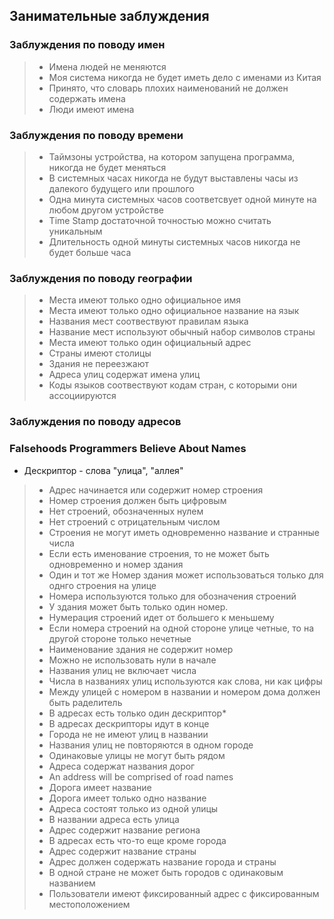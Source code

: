## Занимательные заблуждения

### Заблуждения по поводу имен

> * Имена людей не меняются
> * Моя система никогда не будет иметь дело с именами из Китая
> * Принято, что словарь плохих наименований не должен содержать имена
> * Люди имеют имена

### Заблуждения по поводу времени

> * Таймзоны устройства, на котором запущена программа, никогда не будет меняться
> * В системных часах никогда не будут выставлены часы из далекого будущего или прошлого
> * Одна минута системных часов соответсвует одной минуте на любом другом устройстве
> * Time Stamp достаточной точностью можно считать уникальным
> * Длительность одной минуты системных часов никогда не будет больше часа

### Заблуждения по поводу географии
> * Места имеют только одно официальное имя
> * Места имеют только одно официальное название на язык
> * Названия мест соотвествуют правилам языка
> * Название мест используют обычный набор символов страны 
> * Места имеют только один официальный адрес
> * Cтраны имеют столицы
> * Здания не переезжают
> * Адреса улиц содержат имена улиц
> * Коды языков соотвествуют кодам стран, с которыми они ассоциируются

### Заблуждения по поводу адресов
### Falsehoods Programmers Believe About Names
* Дескриптор - слова "улица", "аллея"
> * Адрес начинается или содержит номер строения
> * Номер строения должен быть цифровым
> * Нет строений, обозначенных нулем
> * Нет строений с отрицательным числом
> * Строения не могут иметь одновременно название и странные числа
> * Если есть именование строения, то не может быть одновременно и номер здания
> * Один и тот же Номер здания может использоваться только для однго строения на улице
> * Номера используются только для обозначения строений
> * У здания может быть только один номер.
> * Нумерация строений идет от большего к меньшему
> * Если номера строений на одной стороне улице четные, то на другой стороне только нечетные
> * Наименование здания не содержит номер
> * Можно не использовать нули в начале
> * Названия улиц не включает числа
> * Числа в названиях улиц используются как слова, ни как цифры
> * Между улицей с номером в названии и номером дома должен быть раделитель
> * В адресах есть только один дескриптор\*
> * В адресах дескрипторы идут в конце
> * Города не не имеют улиц в названии
> * Названия улиц не повторяются в одном городе
> * Одинаковые улицы не могут быть рядом
> * Адреса содержат названия дорог
> * An address will be comprised of road names
> * Дорога имеет название
> * Дорога имеет только одно название
> * Адреса состоят только из одной улицы
> * В названии адреса есть улица
> * Адрес содержит название региона
> * В адресах есть что-то еще кроме города
> * Адрес содержит название страны
> * Адрес должен содержать название города и страны
> * В одной стране не может быть городов с одинаковым названием
> * Пользователи имеют фиксированный адрес с фиксированным местоположением
